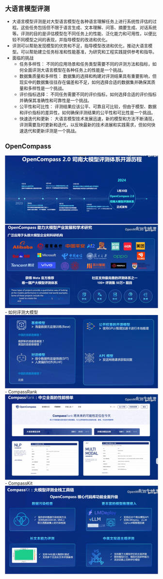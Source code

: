 ## 大语言模型评测 
- 大语言模型评测是对大型语言模型在各种语言理解任务上进行系统性评估的过程。这些任务包括但不限于语言生成、文本理解、问答、摘要生成、对话系统等。评测的目的是评估模型在不同任务上的性能、泛化能力和可用性，以便比较不同模型之间的表现，并指导模型的改进和优化。
- 评测可以帮助发现模型的优势和不足，指导模型改进和优化，推动大语言模型。可以帮助建立任务标准和性能基准，为研究和工程实践提供参考和指导。
- 面临的挑战
  - 任务多样性： 不同的应用场景和任务类型需要不同的评测方法和指标，如何全面评测大语言模型在各种任务上的性能是一个挑战。
  - 数据集质量和多样性： 数据集的选择和构建对评测结果具有重要影响，但现实中的数据集往往存在偏差和不足，如何选择合适的数据集并确保其质量和多样性是一个挑战。
  - 评价指标选择： 不同任务需要不同的评价指标，如何选择合适的评价指标并确保其准确性和可靠性是一个挑战。
  - 公平性和可比性： 评测结果应该公平、可靠且可比较，但由于模型、数据和评价指标的差异性，如何确保评测结果的公平性和可比性是一个挑战。
  - 快速迭代和更新： 大语言模型技术发展迅速，新的模型和方法不断涌现，评测需要及时更新和迭代，以反映最新的技术进展和实践需求，但如何快速迭代和更新评测是一个挑战。
## OpenCompass 
  <img src="image/1.png">
  <img src="image/2.png">
  - 如何评测大模型
    <img src="image/3.png">
  - CompassRank
    <img src="image/4.png">
  - CompassKit
    <img src="image/5.png">